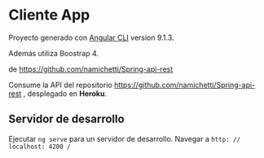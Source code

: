 # Cliente App

Proyecto generado con [Angular CLI](https://github.com/angular/angular-cli) version 9.1.3.

Además utiliza Boostrap 4.

 de https://github.com/namichetti/Spring-api-rest 

Consume la API del repositorio https://github.com/namichetti/Spring-api-rest , desplegado en **Heroku**.

## Servidor de desarrollo

Ejecutar `ng serve` para un servidor de desarrollo. Navegar a `http: // localhost: 4200 /`
